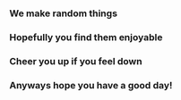 ### We make random things
### Hopefully you find them enjoyable
### Cheer you up if you feel down
### Anyways hope you have a good day!
